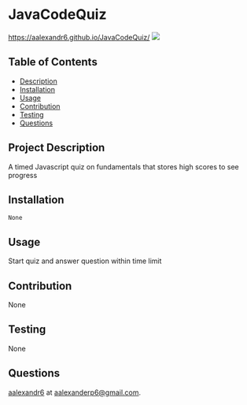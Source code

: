 # JavaCodeQuiz
https://aalexandr6.github.io/JavaCodeQuiz/
<img src="/assets/quiz.png">
## Table of Contents
 - [Description](#project-description)
 - [Installation](#installation)
 - [Usage](#usage)
 - [Contribution](#contribution)
 - [Testing](#testing)
 - [Questions](#questions)
  
## Project Description
A timed Javascript quiz on fundamentals that stores high scores to see progress
     
## Installation 
    None
  
## Usage 
Start quiz and answer question within time limit
  
## Contribution
None
  
## Testing
None
  
## Questions
[aalexandr6](https://github.com/aalexandr6) at aalexanderp6@gmail.com.
    
